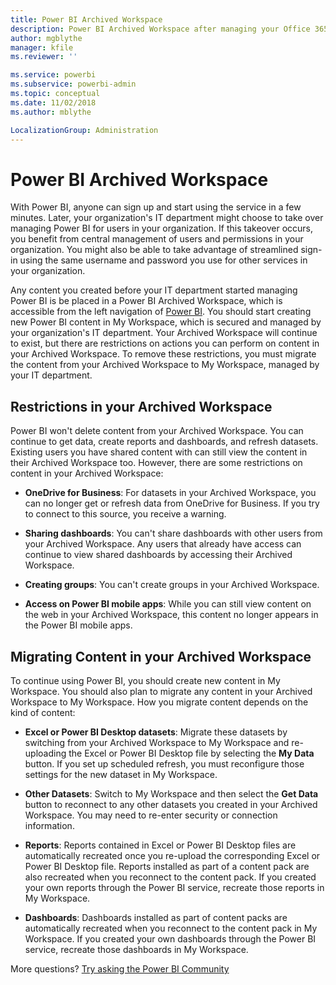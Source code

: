 ```yaml
---
title: Power BI Archived Workspace
description: Power BI Archived Workspace after managing your Office 365 tenant
author: mgblythe
manager: kfile
ms.reviewer: ''

ms.service: powerbi
ms.subservice: powerbi-admin
ms.topic: conceptual
ms.date: 11/02/2018
ms.author: mblythe

LocalizationGroup: Administration
---
```


# Power BI Archived Workspace

With Power BI, anyone can sign up and start using the service in a few minutes.  Later, your organization's IT department might choose to take over managing Power BI for users in your organization.  If this takeover occurs, you benefit from central management of users and permissions in your organization. You might also be able to take advantage of streamlined sign-in using the same username and password you use for other services in your organization.

Any content you created before your IT department started managing Power BI is be placed in a Power BI Archived Workspace, which is accessible from the left navigation of [Power BI](https://app.powerbi.com). You should start creating new Power BI content in My Workspace, which is secured and managed by your organization's IT department.  Your Archived Workspace will continue to exist, but there are restrictions on actions you can perform on content in your Archived Workspace.  To remove these restrictions, you must migrate the content from your Archived Workspace to My Workspace, managed by your IT department.

## Restrictions in your Archived Workspace

Power BI won't delete content from your Archived Workspace. You can continue to get data, create reports and dashboards, and refresh datasets. Existing users you have shared content with can still view the content in their Archived Workspace too. However, there are some restrictions on content in your Archived Workspace:

* **OneDrive for Business**: For datasets in your Archived Workspace, you can no longer get or refresh data from OneDrive for Business.  If you try to connect to this source, you receive a warning.

* **Sharing dashboards**: You can't share dashboards with other users from your Archived Workspace.  Any users that already have access can continue to view shared dashboards by accessing their Archived Workspace.

* **Creating groups**: You can't create groups in your Archived Workspace.

* **Access on Power BI mobile apps**: While you can still view content on the web in your Archived Workspace, this content no longer appears in the Power BI mobile apps.

## Migrating Content in your Archived Workspace

To continue using Power BI, you should create new content in My Workspace. You should also plan to migrate any content in your Archived Workspace to My Workspace.  How you migrate content depends on the kind of content:

* **Excel or Power BI Desktop datasets**: Migrate these datasets by switching from your Archived Workspace to My Workspace and re-uploading the Excel or Power BI Desktop file by selecting the **My Data** button.  If you set up scheduled refresh, you must reconfigure those settings for the new dataset in My Workspace.

* **Other Datasets**: Switch to My Workspace and then select the **Get Data** button to reconnect to any other datasets you created in your Archived Workspace.  You may need to re-enter security or connection information.

* **Reports**: Reports contained in Excel or Power BI Desktop files are automatically recreated once you re-upload the corresponding Excel or Power BI Desktop file. Reports installed as part of a content pack are also recreated when you reconnect to the content pack. If you created your own reports through the Power BI service, recreate those reports in My Workspace.

* **Dashboards**: Dashboards installed as part of content packs are automatically recreated when you reconnect to the content pack in My Workspace. If you created your own dashboards through the Power BI service, recreate those dashboards in My Workspace.

More questions? [Try asking the Power BI Community](http://community.powerbi.com/)

